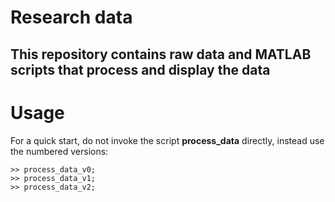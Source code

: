 # Research data #

## This repository contains raw data and MATLAB scripts that process and display the data ##

# Usage #

For a quick start, do not invoke the script **process_data** directly, instead use the numbered versions:  
``` 
>> process_data_v0;
>> process_data_v1;
>> process_data_v2;
```
